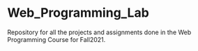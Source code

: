 # Web_Programming_Lab
Repository for all the projects and assignments done in the Web Programming Course for Fall2021. 
